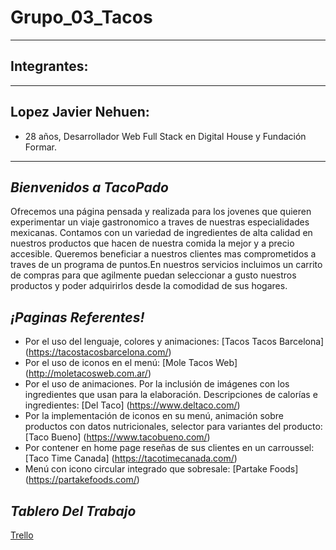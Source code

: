 # Grupo_03_Tacos
---
## Integrantes:
---
## Lopez Javier Nehuen:
- 28 años, Desarrollador Web Full Stack en Digital House y Fundación Formar.
---


## ***Bienvenidos a TacoPado***
Ofrecemos una página pensada y realizada para los jovenes que quieren experimentar un viaje gastronomico a traves de nuestras especialidades mexicanas. Contamos con un variedad de ingredientes de alta calidad en nuestros productos que hacen de nuestra comida la mejor y a precio accesible. Queremos beneficiar a nuestros clientes mas comprometidos a traves de un programa de puntos.En nuestros servicios incluimos un carrito de compras para que agilmente puedan seleccionar a gusto nuestros productos y poder adquirirlos desde la comodidad de sus hogares.

## ***¡Paginas Referentes!***

* Por el uso del lenguaje, colores y animaciones: [Tacos Tacos Barcelona] (https://tacostacosbarcelona.com/)
* Por el uso de iconos en el menú: [Mole Tacos Web] (http://moletacosweb.com.ar/)
* Por el uso de animaciones. Por la inclusión de imágenes con los ingredientes que usan para la elaboración. Descripciones de calorías e ingredientes: [Del Taco] (https://www.deltaco.com/)
* Por la implementación de iconos en su menú, animación sobre productos con datos nutricionales, selector para variantes del producto: [Taco Bueno] (https://www.tacobueno.com/)
* Por contener en home page reseñas de sus clientes en un carroussel: [Taco Time Canada]
(https://tacotimecanada.com/)
* Menú con icono circular integrado que sobresale: [Partake Foods] (https://partakefoods.com/)

## ***Tablero Del Trabajo***
[Trello](https://trello.com/b/Ch0oeNJA/proyecto-integrador-grupo-3)
